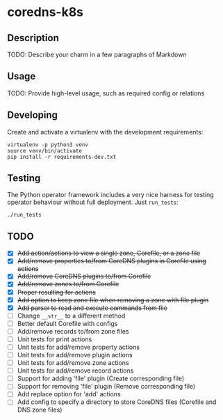 # coredns-k8s

## Description

TODO: Describe your charm in a few paragraphs of Markdown

## Usage

TODO: Provide high-level usage, such as required config or relations

## Developing

Create and activate a virtualenv with the development requirements:

    virtualenv -p python3 venv
    source venv/bin/activate
    pip install -r requirements-dev.txt

## Testing

The Python operator framework includes a very nice harness for testing
operator behaviour without full deployment. Just `run_tests`:

    ./run_tests

## TODO
- [x] ~~Add action/actions to view a single zone, Corefile, or a zone file~~
- [x] ~~Add/remove properties to/from CoreDNS plugins in Corefile using actions~~
- [x] ~~Add/remove CoreDNS plugins to/from Corefile~~
- [x] ~~Add/remove zones to/from Corefile~~
- [x] ~~Proper resulting for actions~~
- [x] ~~Add option to keep zone file when removing a zone with file plugin~~
- [x] ~~Add parser to read and execute commands from file~~
- [ ] Change `__str__` to a different method
- [ ] Better default Corefile with configs
- [ ] Add/remove records to/from zone files
- [ ] Unit tests for print actions
- [ ] Unit tests for add/remove property actions
- [ ] Unit tests for add/remove plugin actions
- [ ] Unit tests for add/remove zone actions
- [ ] Unit tests for add/remove record actions
- [ ] Support for adding 'file' plugin (Create corresponding file)
- [ ] Support for removing 'file' plugin (Remove corresponding file)
- [ ] Add replace option for 'add' actions
- [ ] Add config to specify a directory to store CoreDNS files (Corefile and DNS zone files)
